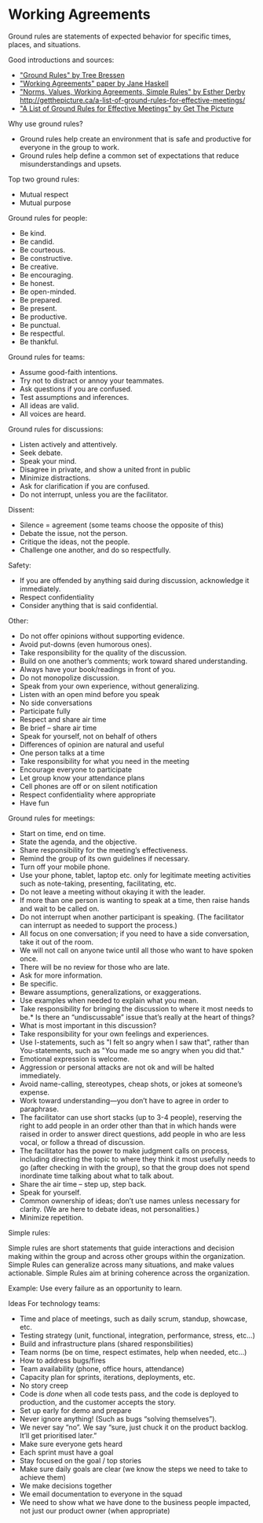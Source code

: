 # Working Agreements

Ground rules are statements of expected behavior for specific times, places, and situations.

Good introductions and sources:

* ["Ground Rules" by Tree Bressen](http://www.treegroup.info/topics/handout-groundrules.pdf)
* ["Working Agreements" paper by Jane Haskell](https://www.uvm.edu/sites/default/files/working-agreements-defined.pdf)
* ["Norms, Values, Working Agreements, Simple Rules" by Esther Derby](http://www.estherderby.com/2011/04/norms-values-working-agreements-simple-rules.html)
http://getthepicture.ca/a-list-of-ground-rules-for-effective-meetings/
* ["A List of Ground Rules for Effective Meetings" by Get The Picture](http://getthepicture.ca/a-list-of-ground-rules-for-effective-meetings/)

Why use ground rules?

* Ground rules help create an environment that is safe and productive for everyone in the group to work.
* Ground rules help define a common set of expectations that reduce misunderstandings and upsets. 


Top two ground rules:

* Mutual respect
* Mutual purpose


Ground rules for people:

* Be kind.
* Be candid.
* Be courteous.
* Be constructive.
* Be creative.
* Be encouraging.
* Be honest.
* Be open-minded.
* Be prepared.
* Be present.
* Be productive.
* Be punctual.
* Be respectful.
* Be thankful.

Ground rules for teams:

* Assume good-faith intentions.
* Try not to distract or annoy your teammates.
* Ask questions if you are confused.
* Test assumptions and inferences.
* All ideas are valid.
* All voices are heard.

Ground rules for discussions:

* Listen actively and attentively.
* Seek debate.
* Speak your mind.
* Disagree in private, and show a united front in public
* Minimize distractions.
* Ask for clarification if you are confused.
* Do not interrupt, unless you are the facilitator.

Dissent:

* Silence = agreement (some teams choose the opposite of this)
* Debate the issue, not the person.
* Critique the ideas, not the people.
* Challenge one another, and do so respectfully.

Safety:

* If you are offended by anything said during discussion, acknowledge it immediately.
* Respect confidentiality
* Consider anything that is said confidential. 

Other:

* Do not offer opinions without supporting evidence.
* Avoid put-downs (even humorous ones).
* Take responsibility for the quality of the discussion.
* Build on one another’s comments; work toward shared understanding.
* Always have your book/readings in front of you.
* Do not monopolize discussion.
* Speak from your own experience, without generalizing.
* Listen with an open mind before you speak
* No side conversations
* Participate fully
* Respect and share air time
* Be brief – share air time
* Speak for yourself, not on behalf of others
* Differences of opinion are natural and useful
* One person talks at a time
* Take responsibility for what you need in the meeting
* Encourage everyone to participate
* Let group know your attendance plans
* Cell phones are off or on silent notification
* Respect confidentiality where appropriate
* Have fun


Ground rules for meetings:

* Start on time, end on time.
* State the agenda, and the objective.
* Share responsibility for the meeting’s effectiveness.
* Remind the group of its own guidelines if necessary.
* Turn off your mobile phone.
* Use your phone, tablet, laptop etc. only for legitimate meeting activities such as note-taking, presenting, facilitating, etc.
* Do not leave a meeting without okaying it with the leader.
* If more than one person is wanting to speak at a time, then raise hands and wait to be called on.
* Do not interrupt when another participant is speaking. (The facilitator can interrupt as needed to support the process.)
* All focus on one conversation; if you need to have a side conversation, take it out of the room.
* We will not call on anyone twice until all those who want to have spoken once.
* There will be no review for those who are late.
* Ask for more information.
* Be specific. 
* Beware assumptions, generalizations, or exaggerations. 
* Use examples when needed to explain what you mean.
* Take responsibility for bringing the discussion to where it most needs to be.* Is there an “undiscussable” issue that’s really at the heart of things?
* What is most important in this discussion?
* Take responsibility for your own feelings and experiences. 
* Use I-statements, such as "I felt so angry when I saw that", rather than You-statements, such as "You made me so angry when you did that."
* Emotional expression is welcome.
* Aggression or personal attacks are not ok and will be halted immediately.
* Avoid name-calling, stereotypes, cheap shots, or jokes at someone’s expense.
* Work toward understanding—you don’t have to agree in order to paraphrase.
* The facilitator can use short stacks (up to 3-4 people), reserving the right to add people in an order other than that in which hands were raised in order to answer direct questions, add people in who are less vocal, or follow a thread of discussion.
* The facilitator has the power to make judgment calls on process, including directing the topic to where they think it most usefully needs to go (after checking in with the group), so that the group does not spend inordinate time talking about what to talk about.
* Share the air time – step up, step back.
* Speak for yourself.
* Common ownership of ideas; don’t use names unless necessary for clarity. (We are here to debate ideas, not personalities.)
* Minimize repetition. 


Simple rules:

Simple rules are short statements that guide interactions and  decision making within the group and across other groups within the organization.  Simple Rules can generalize across many situations, and make values actionable. Simple Rules aim at brining coherence across the organization.

Example: Use every failure as an opportunity to learn.


Ideas For technology teams:

* Time and place of meetings, such as daily scrum, standup, showcase, etc.
* Testing strategy (unit, functional, integration, performance, stress, etc…)
* Build and infrastructure plans (shared responsbilities)
* Team norms (be on time, respect estimates, help when needed, etc…)
* How to address bugs/fires
* Team availability (phone, office hours, attendance)
* Capacity plan for sprints, iterations, deployments, etc.
* No story creep
* Code is *done* when all code tests pass, and the code is deployed to production, and the customer accepts the story.
* Set up early for demo and prepare
* Never ignore anything! (Such as bugs “solving themselves”).
* We never say “no”. We say “sure, just chuck it on the product backlog. It’ll get prioritised later.”
* Make sure everyone gets heard 
* Each sprint must have a goal
* Stay focused on the goal / top stories
* Make sure daily goals are clear (we know the steps we need to take to achieve them)
* We make decisions together
* We email documentation to everyone in the squad
* We need to show what we have done to the business people impacted, not just our product owner (when appropriate)
